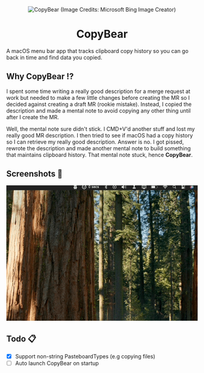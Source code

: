 <div align="center">
<img width="120" height="120" alt="CopyBear (Image Credits: Microsoft Bing Image Creator)" src="https://github.com/user-attachments/assets/9964d0fd-85d5-42b0-9ebf-e25705d34858">
<h1>CopyBear</h1>
</div>
A macOS menu bar app that tracks clipboard copy history so you can go back in time and find data you copied.

## Why CopyBear ⁉️
I spent some time writing a really good description for a merge request at work but needed to make a few little changes before creating the MR so I decided against creating a draft MR (rookie mistake). Instead, I copied the description and made a mental note to avoid copying any other thing until after I create the MR.

Well, the mental note sure didn't stick. I CMD+V'd another stuff and lost my really good MR description. I then tried to see if macOS had a copy history so I can retrieve my really good description. Answer is no. I got pissed, rewrote the description and made another mental note to build something that maintains clipboard history. That mental note stuck, hence **CopyBear**.

## Screenshots 📸
<img src="https://raw.githubusercontent.com/Crazelu/copybear/main/Screenshots/demo.gif" alt="CopyBear demo"> 

## Todo 📋
- [x] Support non-string PasteboardTypes (e.g copying files)
- [ ] Auto launch CopyBear on startup
